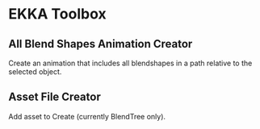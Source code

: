 # EKKA Toolbox
## All Blend Shapes Animation Creator
Create an animation that includes all blendshapes in a path relative to the selected object.

## Asset File Creator
Add asset to Create (currently BlendTree only).
